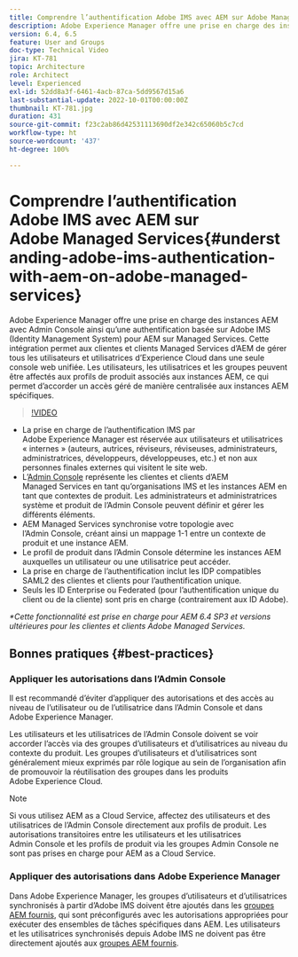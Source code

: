 ```yaml
---
title: Comprendre l’authentification Adobe IMS avec AEM sur Adobe Managed Services
description: Adobe Experience Manager offre une prise en charge des instances AEM avec Admin Console ainsi qu’une authentification basée sur Adobe IMS (Identity Management System) pour AEM sur Managed Services.   Cette intégration permet aux clientes et clients Managed Services d’AEM de gérer tous les utilisateurs et utilisatrices d’Experience Cloud dans une seule console web unifiée. Les utilisateurs, les utilisatrices et les groupes peuvent être affectés aux profils de produit associés aux instances AEM, ce qui permet d’accorder un accès géré de manière centralisée aux instances AEM spécifiques.
version: 6.4, 6.5
feature: User and Groups
doc-type: Technical Video
jira: KT-781
topic: Architecture
role: Architect
level: Experienced
exl-id: 52dd8a3f-6461-4acb-87ca-5dd9567d15a6
last-substantial-update: 2022-10-01T00:00:00Z
thumbnail: KT-781.jpg
duration: 431
source-git-commit: f23c2ab86d42531113690df2e342c65060b5c7cd
workflow-type: ht
source-wordcount: '437'
ht-degree: 100%

---
```


# Comprendre l’authentification Adobe IMS avec AEM sur Adobe Managed Services{#understanding-adobe-ims-authentication-with-aem-on-adobe-managed-services}

Adobe Experience Manager offre une prise en charge des instances AEM avec Admin Console ainsi qu’une authentification basée sur Adobe IMS (Identity Management System) pour AEM sur Managed Services.   Cette intégration permet aux clientes et clients Managed Services d’AEM de gérer tous les utilisateurs et utilisatrices d’Experience Cloud dans une seule console web unifiée. Les utilisateurs, les utilisatrices et les groupes peuvent être affectés aux profils de produit associés aux instances AEM, ce qui permet d’accorder un accès géré de manière centralisée aux instances AEM spécifiques.

>[!VIDEO](https://video.tv.adobe.com/v/26170?quality=12&learn=on)

* La prise en charge de l’authentification IMS par Adobe Experience Manager est réservée aux utilisateurs et utilisatrices « internes » (auteurs, autrices, réviseurs, réviseuses, administrateurs, administratrices, développeurs, développeuses, etc.) et non aux personnes finales externes qui visitent le site web.
* L’[Admin Console](https://adminconsole.adobe.com/) représente les clientes et clients d’AEM Managed Services en tant qu’organisations IMS et les instances AEM en tant que contextes de produit. Les administrateurs et administratrices système et produit de l’Admin Console peuvent définir et gérer les différents éléments.
* AEM Managed Services synchronise votre topologie avec l’Admin Console, créant ainsi un mappage 1-1 entre un contexte de produit et une instance AEM.
* Le profil de produit dans l’Admin Console détermine les instances AEM auxquelles un utilisateur ou une utilisatrice peut accéder.
* La prise en charge de l’authentification inclut les IDP compatibles SAML2 des clientes et clients pour l’authentification unique.
* Seuls les ID Enterprise ou Federated (pour l’authentification unique du client ou de la cliente) sont pris en charge (contrairement aux ID Adobe).

*&#42;Cette fonctionnalité est prise en charge pour AEM 6.4 SP3 et versions ultérieures pour les clientes et clients Adobe Managed Services.*

## Bonnes pratiques {#best-practices}

### Appliquer les autorisations dans l’Admin Console

Il est recommandé d’éviter d’appliquer des autorisations et des accès au niveau de l’utilisateur ou de l’utilisatrice dans l’Admin Console et dans Adobe Experience Manager.

Les utilisateurs et les utilisatrices de l’Admin Console doivent se voir accorder l’accès via des groupes d’utilisateurs et d’utilisatrices au niveau du contexte du produit. Les groupes d’utilisateurs et d’utilisatrices sont généralement mieux exprimés par rôle logique au sein de l’organisation afin de promouvoir la réutilisation des groupes dans les produits Adobe Experience Cloud.

>[!NOTE]
>
> Si vous utilisez AEM as a Cloud Service, affectez des utilisateurs et des utilisatrices de l’Admin Console directement aux profils de produit. Les autorisations transitoires entre les utilisateurs et les utilisatrices Admin Console et les profils de produit via les groupes Admin Console ne sont pas prises en charge pour AEM as a Cloud Service.

### Appliquer des autorisations dans Adobe Experience Manager

Dans Adobe Experience Manager, les groupes d’utilisateurs et d’utilisatrices synchronisés à partir d’Adobe IMS doivent être ajoutés dans les [groupes AEM fournis](https://experienceleague.adobe.com/docs/experience-manager-65/administering/security/security.html?lang=fr), qui sont préconfigurés avec les autorisations appropriées pour exécuter des ensembles de tâches spécifiques dans AEM. Les utilisateurs et les utilisatrices synchronisés depuis Adobe IMS ne doivent pas être directement ajoutés aux [groupes AEM fournis](https://experienceleague.adobe.com/docs/experience-manager-65/administering/security/security.html?lang=fr).
